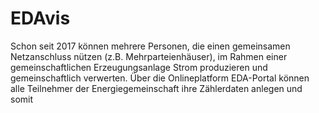 # EDAvis

Schon seit 2017 können mehrere Personen, die einen gemeinsamen Netzanschluss nützen (z.B. Mehrparteienhäuser), im Rahmen einer gemeinschaftlichen Erzeugungsanlage Strom produzieren und gemeinschaftlich verwerten.
Über die Onlineplatform EDA-Portal können alle Teilnehmer der Energiegemeinschaft ihre Zählerdaten anlegen und somit
